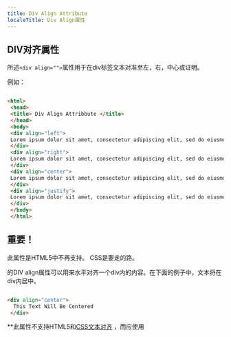 ```yaml
---
title: Div Align Attribute
localeTitle: Div Align属性
---
```

## DIV对齐属性

所述`<div align="">`属性用于在div标签文本对准至左，右，中心或证明。

例如：

```html

<html> 
 <head> 
 <title> Div Align Attribbute </title> 
 </head> 
 <body> 
 <div align="left"> 
 Lorem ipsum dolor sit amet, consectetur adipiscing elit, sed do eiusmod tempor incididunt ut labore et dolore magna aliqua. 
 </div> 
 <div align="right"> 
 Lorem ipsum dolor sit amet, consectetur adipiscing elit, sed do eiusmod tempor incididunt ut labore et dolore magna aliqua. 
 </div> 
 <div align="center"> 
 Lorem ipsum dolor sit amet, consectetur adipiscing elit, sed do eiusmod tempor incididunt ut labore et dolore magna aliqua. 
 </div> 
 <div align="justify"> 
 Lorem ipsum dolor sit amet, consectetur adipiscing elit, sed do eiusmod tempor incididunt ut labore et dolore magna aliqua. 
 </div> 
 </body> 
 </html> 
```

## 重要！

此属性是HTML5中不再支持。 CSS是要走的路。

的DIV align属性可以用来水平对齐一个div内的内容。在下面的例子中，文本将在div内居中。

```html

<div align="center"> 
  This Text Will Be Centered 
 </div> 
```

\*\*此属性不支持HTML5和[CSS文本对齐](https://github.com/freeCodeCamp/guides/blob/f50b7370be514b2a03ee707cd0f0febe2bb713ae/src/pages/css/text-align/index.md) ，而应使用